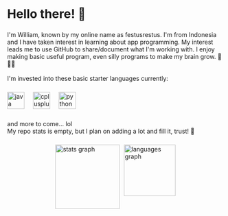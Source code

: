 <h1 align="left">Hello there! 🫠</h1>

###

<p align="left">I'm William, known by my online name as festusrestus. I'm from Indonesia and I have taken interest in learning about app programming. My interest leads me to use GitHub to share/document what I'm working with. I enjoy making basic useful program, even silly programs to make my brain grow. 🧠🥶😏<br><br>I'm invested into these basic starter languages currently:</p>

###

<div align="left">
  <img src="https://skillicons.dev/icons?i=java" height="40" alt="java logo"  />
  <img width="12" />
  <img src="https://cdn.jsdelivr.net/gh/devicons/devicon/icons/cplusplus/cplusplus-original.svg" height="40" alt="cplusplus logo"  />
  <img width="12" />
  <img src="https://cdn.jsdelivr.net/gh/devicons/devicon/icons/python/python-original.svg" height="40" alt="python logo"  />
</div>

###

<p align="left">and more to come... lol<br>My repo stats is empty, but I plan on adding a lot and fill it, trust! 🫡</p>

###

<div style="display: flex; justify-content: center; align-items: flex-start;">
  <img src="https://github-readme-stats.vercel.app/api?username=festusrestus&hide_title=true&hide_rank=false&show_icons=true&include_all_commits=true&count_private=true&disable_animations=false&theme=midnight-purple&locale=en&hide_border=false&order=1" height="150" alt="stats graph" style="margin-right: 10px;" />
  <img src="https://github-readme-stats.vercel.app/api/top-langs?username=festusrestus&locale=en&hide_title=false&layout=compact&card_width=320&langs_count=3&theme=midnight-purple&hide_border=false&order=2" height="120" alt="languages graph" />
</div>


